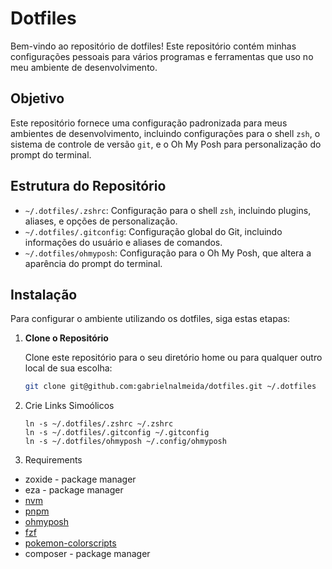 # Dotfiles

Bem-vindo ao repositório de dotfiles! Este repositório contém minhas configurações pessoais para vários programas e ferramentas que uso no meu ambiente de desenvolvimento.

## Objetivo

Este repositório fornece uma configuração padronizada para meus ambientes de desenvolvimento, incluindo configurações para o shell `zsh`, o sistema de controle de versão `git`, e o Oh My Posh para personalização do prompt do terminal.

## Estrutura do Repositório

- `~/.dotfiles/.zshrc`: Configuração para o shell `zsh`, incluindo plugins, aliases, e opções de personalização.
- `~/.dotfiles/.gitconfig`: Configuração global do Git, incluindo informações do usuário e aliases de comandos.
- `~/.dotfiles/ohmyposh`: Configuração para o Oh My Posh, que altera a aparência do prompt do terminal.

## Instalação

Para configurar o ambiente utilizando os dotfiles, siga estas etapas:

1. **Clone o Repositório**

   Clone este repositório para o seu diretório home ou para qualquer outro local de sua escolha:

   ```bash
   git clone git@github.com:gabrielnalmeida/dotfiles.git ~/.dotfiles

2. Crie Links Simoólicos
    
    ```
    ln -s ~/.dotfiles/.zshrc ~/.zshrc
    ln -s ~/.dotfiles/.gitconfig ~/.gitconfig
    ln -s ~/.dotfiles/ohmyposh ~/.config/ohmyposh
    ```

3. Requirements
  - zoxide - package manager
  - eza - package manager
  - [nvm](https://nodejs.org/en/download/package-manager)
  - [pnpm](https://pnpm.io/installation)
  - [ohmyposh](https://ohmyposh.dev/docs/installation/linux)
  - [fzf](https://github.com/junegunn/fzf.git)
  - [pokemon-colorscripts](https://gitlab.com/phoneybadger/pokemon-colorscripts#installation)
  - composer - package manager